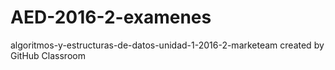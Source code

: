 # AED-2016-2-examenes
algoritmos-y-estructuras-de-datos-unidad-1-2016-2-marketeam created by GitHub Classroom
